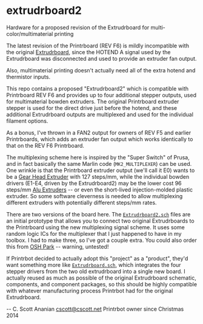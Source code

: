# extrudrboard2
Hardware for a proposed revision of the Extrudrboard for
multi-color/multimaterial printing

The latest revision of the Printrboard (REV F6) is mildly incompatible
with the original
[Extrudrboard](http://reprap.org/wiki/Adding_more_extruders#RAMPS_using_ExtrudrBoard),
since the HOTEND A signal used by the Extrudrboard was disconnected
and used to provide an extruder fan output.

Also, multimaterial printing doesn't actually need all of the extra
hotend and thermistor inputs.

This repo contains a proposed "Extrudrboard2" which is compatible with
Printrboard REV F6 and provides up to four additional stepper outputs,
used for multimaterial bowden extruders.  The original Printrboard
extruder stepper is used for the direct drive just before the hotend,
and these additional Extrudrboard outputs are multiplexed and used for
the individual filament options.

As a bonus, I've thrown in a FAN2 output for owners of REV F5 and
earlier Printrboards, which adds an extruder fan output which works
identically to that on the REV F6 Printrboard.

The multiplexing scheme here is inspired by the "Super Switch" of
Prusa, and in fact basically the same Marlin code (`MK2_MULTIPLEXER`)
can be used.  One wrinkle is that the Printrboard extruder output
(we'll call it E0) wants to be a [Gear Head
Extruder](https://printrbot.com/shop/gear-head-extruder-v2/) with 127
steps/mm, while the individual bowden drivers (E1-E4, driven by the
Extrudrboard2) may be the lower cost 96 steps/mm [Alu
Extruders](https://printrbot.com/shop/printrbot-alu-extruder-v2/) --
or even the short-lived injection-molded plastic extruder.  So some
software cleverness is needed to allow multiplexing different
extruders with potentially different steps/mm rates.

There are two versions of the board here.  The
[`Extrudrboard2.sch`](./Extrudrboard2.sch.pdf) files are an initial
prototype that allows you to connect two original Extrudrboards to the
Printrboard using the new multiplexing signal scheme.  It uses some
random logic ICs for the multiplexer that I just happened to have in
my toolbox.  I had to make three, so I've got a couple extra.  You
could also order this from [OSH
Park](https://oshpark.com/shared_projects/wLrvnUeh) -- warning,
untested!

If Printrbot decided to actually adopt this "project" as a "product",
they'd want something more like
[`Extrudrboard.sch`](./Extrudrboard.sch.pdf), which integrates the
four stepper drivers from the two old extrudrboard into a single new
board.  I actually reused as much as possible of the original
Extrudrboard schematic, components, and component packages, so this
should be highly compatible with whatever manufacturing process
Printrbot had for the original Extrudrboard.

-- C. Scott Ananian <cscott@cscott.net>
   Printrbot owner since Christmas 2014
